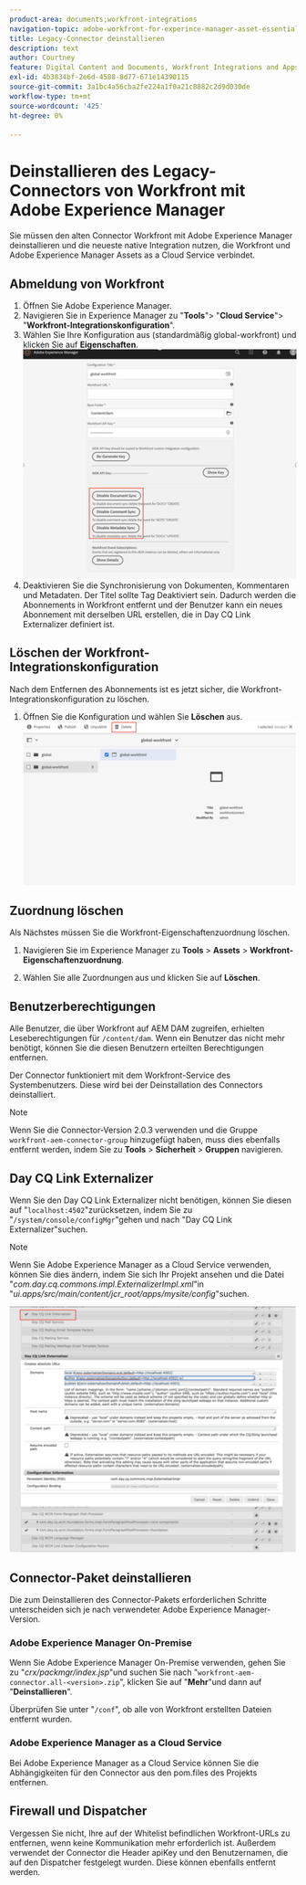 ```yaml
---
product-area: documents;workfront-integrations
navigation-topic: adobe-workfront-for-experince-manager-asset-essentials
title: Legacy-Connector deinstallieren
description: text
author: Courtney
feature: Digital Content and Documents, Workfront Integrations and Apps
exl-id: 4b3834bf-2e6d-4588-8d77-671e14390115
source-git-commit: 3a1bc4a56cba2fe224a1f0a21c8882c2d9d030de
workflow-type: tm+mt
source-wordcount: '425'
ht-degree: 0%

---
```


# Deinstallieren des Legacy-Connectors von Workfront mit Adobe Experience Manager

Sie müssen den alten Connector Workfront mit Adobe Experience Manager deinstallieren und die neueste native Integration nutzen, die Workfront und Adobe Experience Manager Assets as a Cloud Service verbindet.

## Abmeldung von Workfront

1. Öffnen Sie Adobe Experience Manager.
1. Navigieren Sie in Experience Manager zu &quot;**Tools**&quot;> &quot;**Cloud Service**&quot;> &quot;**Workfront-Integrationskonfiguration**&quot;.
1. Wählen Sie Ihre Konfiguration aus (standardmäßig global-workfront) und klicken Sie auf **Eigenschaften**.
   ![Abmeldung von der Arbeitsfläche](assets/unsubscribe-from-workfront.png)
1. Deaktivieren Sie die Synchronisierung von Dokumenten, Kommentaren und Metadaten. Der Titel sollte Tag Deaktiviert sein.
Dadurch werden die Abonnements in Workfront entfernt und der Benutzer kann ein neues Abonnement mit derselben URL erstellen, die in Day CQ Link Externalizer definiert ist.

## Löschen der Workfront-Integrationskonfiguration

Nach dem Entfernen des Abonnements ist es jetzt sicher, die Workfront-Integrationskonfiguration zu löschen.

1. Öffnen Sie die Konfiguration und wählen Sie **Löschen** aus.
   ![Konfiguration löschen](assets/delete-wf-configuration.png)

## Zuordnung löschen

Als Nächstes müssen Sie die Workfront-Eigenschaftenzuordnung löschen.

1. Navigieren Sie im Experience Manager zu **Tools** > **Assets** > **Workfront-Eigenschaftenzuordnung**.

1. Wählen Sie alle Zuordnungen aus und klicken Sie auf **Löschen**.

## Benutzerberechtigungen

Alle Benutzer, die über Workfront auf AEM DAM zugreifen, erhielten Leseberechtigungen für `/content/dam`. Wenn ein Benutzer das nicht mehr benötigt, können Sie die diesen Benutzern erteilten Berechtigungen entfernen.

Der Connector funktioniert mit dem Workfront-Service des Systembenutzers. Diese wird bei der Deinstallation des Connectors deinstalliert.

>[!NOTE]
>
>Wenn Sie die Connector-Version 2.0.3 verwenden und die Gruppe `workfront-aem-connector-group` hinzugefügt haben, muss dies ebenfalls entfernt werden, indem Sie zu **Tools** > **Sicherheit** > **Gruppen** navigieren.

## Day CQ Link Externalizer

Wenn Sie den Day CQ Link Externalizer nicht benötigen, können Sie diesen auf &quot;`localhost:4502`&quot;zurücksetzen, indem Sie zu &quot;`/system/console/configMgr`&quot;gehen und nach &quot;Day CQ Link Externalizer&quot;suchen.

>[!NOTE]
>
>Wenn Sie Adobe Experience Manager as a Cloud Service verwenden, können Sie dies ändern, indem Sie sich Ihr Projekt ansehen und die Datei &quot;_com.day.cq.commons.impl.ExternalizerImpl.xml_&quot;in &quot;_ui.apps/src/main/content/jcr_root/apps/mysite/config_&quot;suchen.

![Day CQ Link Externalizer](assets/Day-CQ-Link-Externalizer.png)

## Connector-Paket deinstallieren

Die zum Deinstallieren des Connector-Pakets erforderlichen Schritte unterscheiden sich je nach verwendeter Adobe Experience Manager-Version.

### Adobe Experience Manager On-Premise

Wenn Sie Adobe Experience Manager On-Premise verwenden, gehen Sie zu &quot;_crx/packmgr/index.jsp_&quot;und suchen Sie nach &quot;`workfront-aem-connector.all-<version>.zip`&quot;, klicken Sie auf &quot;**Mehr**&quot;und dann auf &quot;**Deinstallieren**&quot;.

Überprüfen Sie unter &quot;`/conf`&quot;, ob alle von Workfront erstellten Dateien entfernt wurden.

### Adobe Experience Manager as a Cloud Service

Bei Adobe Experience Manager as a Cloud Service können Sie die Abhängigkeiten für den Connector aus den pom.files des Projekts entfernen.

## Firewall und Dispatcher

Vergessen Sie nicht, Ihre auf der Whitelist befindlichen Workfront-URLs zu entfernen, wenn keine Kommunikation mehr erforderlich ist. Außerdem verwendet der Connector die Header apiKey und den Benutzernamen, die auf den Dispatcher festgelegt wurden. Diese können ebenfalls entfernt werden.
